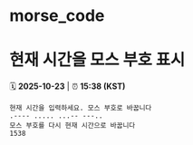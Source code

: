 # morse_code
# 현재 시간을 모스 부호 표시
<!-- MORSE_TIME_START -->
🗓️ **2025-10-23** | ⏰ **15:38 (KST)**

```
현재 시간을 입력하세요. 모스 부호로 바꿉니다
.---- ..... ...-- ---..
모스 부호를 다시 현재 시간으로 바꿉니다
1538
```
<!-- MORSE_TIME_END -->
